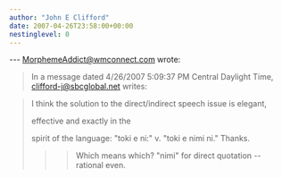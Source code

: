 ```yaml
---
author: "John E Clifford"
date: 2007-04-26T23:58:00+00:00
nestinglevel: 0
---
```

\---
 [MorphemeAddict@wmconnect.com](mailto://MorphemeAddict@wmconnect.com) wrote:

> In a message dated 4/26/2007 5:09:37 PM Central Daylight Time,
> [clifford-j@sbcglobal.net](mailto://clifford-j@sbcglobal.net) writes:

>>> 
> I think the solution to the direct/indirect speech issue is elegant,
> 
> effective and exactly in the
> 
> spirit of the language: "toki e ni:" v. "toki e nimi ni." Thanks.
> 
>>> Which means which?
>"nimi" for direct quotation --
 rational even.
